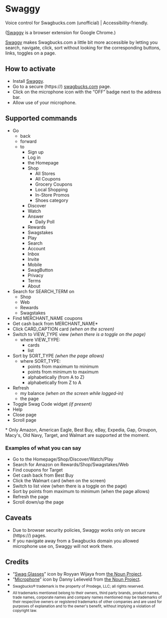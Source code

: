 Swaggy
=======


Voice control for Swagbucks.com (unofficial) | Accessibility-friendly.

([Swaggy](https://chrome.google.com/webstore/detail/swaggy-beta/beblcchllamebejoakjbhhajpmlkjoaf) is a browser extension for Google Chrome.)

[Swaggy](https://chrome.google.com/webstore/detail/swaggy-beta/beblcchllamebejoakjbhhajpmlkjoaf) makes Swagbucks.com a little bit more accessible by letting you search, navigate, click, sort without looking for the corresponding buttons, links, toggles on a page.


How to activate
--------

- Install [Swaggy](https://chrome.google.com/webstore/detail/swaggy-beta/beblcchllamebejoakjbhhajpmlkjoaf).
- Go to a secure (https://) [swagbucks.com](https://www.swagbucks.com/p/register?rb=45597732) page.
- Click on the microphone icon with the “OFF” badge next to the address bar.
- Allow use of your microphone.


Supported commands
--------

- Go
  - back
  - forward
  - to 
    - Sign up
    - Log in
    - the Homepage
    - Shop
      - All Stores
      - All Coupons
      - Grocery Coupons
      - Local Shopping
      - In-Store Promos
      - Shoes category
    - Discover
    - Watch
    - Answer
      - Daily Poll
    - Rewards
    - Swagstakes
    - Play
    - Search
    - Account
    - Inbox
    - Invite
    - Mobile
    - SwagButton
    - Privacy
    - Terms
    - About
- Search for SEARCH_TERM on
  - Shop
  - Web
  - Rewards
  - Swagstakes
- Find MERCHANT_NAME coupons
- Get cash back from MERCHANT_NAME*
- Click CARD_CAPTION card _(when on the screen)_
- Switch to VIEW_TYPE view _(when there is a toggle on the page)_
  - where VIEW_TYPE:
    - cards
    - list
- Sort by SORT_TYPE _(when the page allows)_
  - where SORT_TYPE:
    - points from maximum to minimum
    - points from minimum to maximum
    - alphabetically (from A to Z)
    - alphabetically from Z to A
- Refresh
  - my balance _(when on the screen while logged-in)_
  - the page
- Toggle Swag Code widget _(if present)_
- Help
- Close page
- Scroll page

\* Only Amazon, American Eagle, Best Buy, eBay, Expedia, Gap, Groupon, Macy's, Old Navy, Target, and Walmart are supported at the moment.


### Examples of what you can say

- Go to the Homepage/Shop/Discover/Watch/Play
- Search for Amazon on Rewards/Shop/Swagstakes/Web
- Find coupons for Target
- Get cash back from Best Buy
- Click the Walmart card (when on the screen)
- Switch to list view (when there is a toggle on the page)
- Sort by points from maximum to minimum (when the page allows)
- Refresh the page
- Scroll down/up the page


Caveats
--------

* Due to browser security policies, Swaggy works only on secure (https://) pages.
* If you navigate away from a Swagbucks domain you allowed microphone use on, Swaggy will not work there.


Credits
--------

* “[Swag Glasses](https://thenounproject.com/term/swag-glasses/1342454/)” icon by Royyan Wijaya from [the Noun Project](https://thenounproject.com/).
* “[Microphone](https://thenounproject.com/term/microphone/250540/)” icon by Danny Lelieveld from [the Noun Project](https://thenounproject.com/).
* <sub>Swagbucks® trademark is the property of Prodege, LLC; all rights reserved.</sub>
* <sub>All trademarks mentioned belong to their owners, third party brands, product names, trade names, corporate names and company names mentioned may be trademarks of their respective owners or registered trademarks of other companies and are used for purposes of explanation and to the owner's benefit, without implying a violation of copyright law.</sub>

